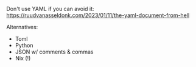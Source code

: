 
Don't use YAML if you can avoid it: https://ruudvanasseldonk.com/2023/01/11/the-yaml-document-from-hell

Alternatives:
- Toml
- Python
- JSON w/ comments & commas
- Nix (!)